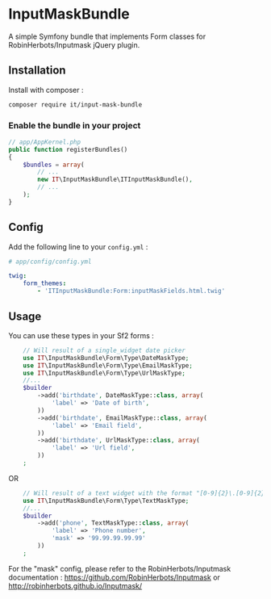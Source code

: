 # InputMaskBundle

A simple Symfony bundle that implements Form classes for RobinHerbots/Inputmask jQuery plugin.

## Installation

Install with composer :
```bash
composer require it/input-mask-bundle
```

### Enable the bundle in your project

```php
// app/AppKernel.php
public function registerBundles()
{
    $bundles = array(
        // ...
        new IT\InputMaskBundle\ITInputMaskBundle(),
        // ...
    );
}
```

## Config

Add the following line to your `config.yml` :
```yaml
# app/config/config.yml

twig:
    form_themes:
        - 'ITInputMaskBundle:Form:inputMaskFields.html.twig'
```

## Usage

You can use these types in your Sf2 forms :

```php
    // Will result of a single_widget date picker
    use IT\InputMaskBundle\Form\Type\DateMaskType;
    use IT\InputMaskBundle\Form\Type\EmailMaskType;
    use IT\InputMaskBundle\Form\Type\UrlMaskType;
    //...
    $builder
        ->add('birthdate', DateMaskType::class, array(
            'label' => 'Date of birth',
        ))
        ->add('birthdate', EmailMaskType::class, array(
            'label' => 'Email field',
        ))
        ->add('birthdate', UrlMaskType::class, array(
            'label' => 'Url field',
        ))
    ;
```

OR

```php
    // Will result of a text widget with the format "[0-9]{2}\.[0-9]{2}\.[0-9]{2}\.[0-9]{2}\.[0-9]{2}"
    use IT\InputMaskBundle\Form\Type\TextMaskType;
    //...
    $builder
        ->add('phone', TextMaskType::class, array(
            'label' => 'Phone number',
            'mask' => '99.99.99.99.99'
        ))
    ;
```

For the "mask" config, please refer to the RobinHerbots/Inputmask documentation :
https://github.com/RobinHerbots/Inputmask
or
http://robinherbots.github.io/Inputmask/
